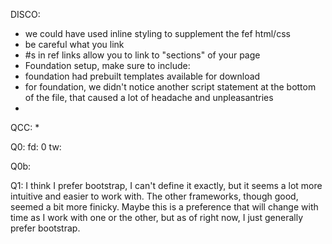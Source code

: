 DISCO:
* we could have used inline styling to supplement the fef html/css
* be careful what you link
* #s in ref links allow you to link to "sections" of your page
* Foundation setup, make sure to include:
  <link rel="stylesheet" href="https://cdn.jsdelivr.net/npm/foundation-sites/dist/css/foundation.min.css">
  <script src="https://code.jquery.com/jquery-3.6.0.min.js"></script>
  <script src="https://cdn.jsdelivr.net/npm/foundation-sites/dist/js/foundation.min.js"></script>
  <script>
    $(document).foundation();
  </script>
* foundation had prebuilt templates available for download
* for foundation, we didn't notice another script statement at the bottom of the file,
  that caused a lot of headache and unpleasantries
*



QCC:
*

Q0:
fd: 0
tw:


Q0b:

Q1:
I think I prefer bootstrap, I can't define it exactly, but it seems a lot more intuitive and easier to work with. The other frameworks, though good, seemed a bit more finicky. Maybe this is a preference that will change with time as I work with one or the other, but as of right now, I just generally prefer bootstrap.
